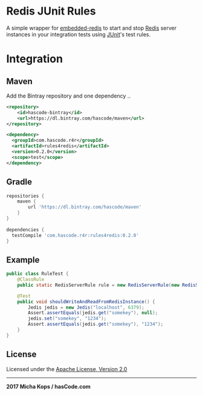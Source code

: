 # Redis JUnit Rules

A simple wrapper for [embedded-redis] to start and stop [Redis] server instances in your integration tests using [JUnit]'s test rules.

# Integration

## Maven

Add the Bintray repository and one dependency ..

```xml
<repository>
    <id>hascode-bintray</id>
    <url>https://dl.bintray.com/hascode/maven</url>
</repository>

<dependency>
  <groupId>com.hascode.r4r</groupId>
  <artifactId>rules4redis</artifactId>
  <version>0.2.0</version>
  <scope>test</scope>
</dependency>
```

## Gradle


```groovy
repositories {
    maven {
        url 'https://dl.bintray.com/hascode/maven'
    }
}
 
dependencies {
  testCompile 'com.hascode.r4r:rules4redis:0.2.0'
}
```

## Example

```java
public class RuleTest {
    @ClassRule
    public static RedisServerRule rule = new RedisServerRule(new RedisServerBuilder().port(6379));

    @Test
    public void shouldWriteAndReadFromRedisInstance() {
        Jedis jedis = new Jedis("localhost", 6379);
        Assert.assertEquals(jedis.get("somekey"), null);
        jedis.set("somekey", "1234");
        Assert.assertEquals(jedis.get("somekey"), "1234");
    }
}
```

## License

Licensed under the [Apache License, Version 2.0]

----

**2017 Micha Kops / hasCode.com**

   [embedded-redis]:https://github.com/kstyrc/embedded-redis
   [Redis]:https://redis.io/
   [JUnit]:http://junit.org/junit4/
   [Apache License, Version 2.0]:https://www.apache.org/licenses/LICENSE-2.0.html

